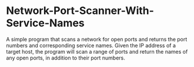 # Network-Port-Scanner-With-Service-Names
A simple program that scans a network for open ports and returns the port numbers and corresponding service names. Given the IP address of a target host, the program will scan a range of ports and return the names of any open ports, in addition to their port numbers.
